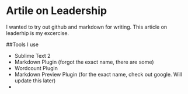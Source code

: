 # Artile on Leadership
I wanted to try out github and markdown for writing. This article on leaderhip is my excercise. 


##Tools
I use
- Sublime Text 2
- Markdown Plugin (forgot the exact name, there are some)
- Wordcount Plugin
- Markdown Preview Plugin (for the exact name, check out google. Will update this later)
- 


